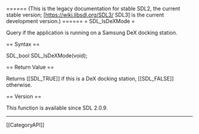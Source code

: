 ====== (This is the legacy documentation for stable SDL2, the current stable version; [https://wiki.libsdl.org/SDL3/ SDL3] is the current development version.) ======
= SDL_IsDeXMode =

Query if the application is running on a Samsung DeX docking station.

== Syntax ==

<syntaxhighlight lang='c'>
SDL_bool SDL_IsDeXMode(void);
</syntaxhighlight>

== Return Value ==

Returns [[SDL_TRUE]] if this is a DeX docking station, [[SDL_FALSE]]
otherwise.

== Version ==

This function is available since SDL 2.0.9.

----
[[CategoryAPI]]


